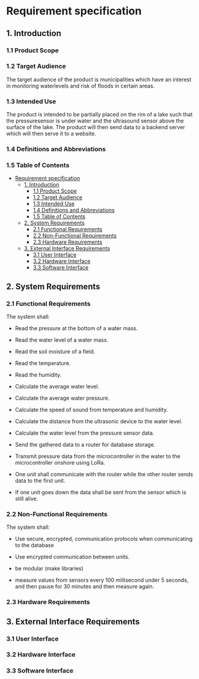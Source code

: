 # Requirement specification

## 1. Introduction

### 1.1 Product Scope

### 1.2 Target Audience

The target audience of the product is municipalities which have an interest in monitoring waterlevels and risk of floods in certain areas.  

### 1.3 Intended Use

The product is intended to be partially placed on the rim of a lake such that the pressuresensor is under water and the ultrasound sensor above the surface of the lake. The product will then send data to a backend server which will then serve it to a website.  

### 1.4 Definitions and Abbreviations

### 1.5 Table of Contents

- [Requirement specification](#requirement-specification)
  - [1. Introduction](#1-introduction)
    - [1.1 Product Scope](#11-product-scope)
    - [1.2 Target Audience](#12-target-audience)
    - [1.3 Intended Use](#13-intended-use)
    - [1.4 Definitions and Abbreviations](#14-definitions-and-abbreviations)
    - [1.5 Table of Contents](#15-table-of-contents)
  - [2. System Requirements](#2-system-requirements)
    - [2.1 Functional Requirements](#21-functional-requirements)
    - [2.2 Non-Functional Requirements](#22-non-functional-requirements)
    - [2.3 Hardware Requirements](#23-hardware-requirements)
  - [3. External Interface Requirements](#3-external-interface-requirements)
    - [3.1 User Interface](#31-user-interface)
    - [3.2 Hardware Interface](#32-hardware-interface)
    - [3.3 Software Interface](#33-software-interface)

## 2. System Requirements

### 2.1 Functional Requirements
The system shall:

- Read the pressure at the bottom of a water mass.

- Read the water level of a water mass.

- Read the soil moisture of a field.

- Read the temperature.

- Read the humidity.

- Calculate the average water level.

- Calculate the average water pressure.

- Calculate the speed of sound from temperature and humidity.

- Calculate the distance from the ultrasonic device to the water level.

- Calculate the water level from the pressure sensor data.

- Send the gathered data to a router for database storage.

- Transmit pressure data from the microcontroller in the water to the microcontroller onshore using LoRa.

- One unit shall communicate with the router while the other router sends data to the first unit.

- If one unit goes down the data shall be sent from the sensor which is still alive.


### 2.2 Non-Functional Requirements

The system shall: 

-  Use secure, encrypted, communication protocols when communicating to the database

- Use encrypted communication between units.

- be modular (make libraries)
 
- measure values from sensors every 100 millisecond under 5 seconds, and then pause for 30 minutes and then measure again. 

### 2.3 Hardware Requirements

## 3. External Interface Requirements

### 3.1 User Interface

### 3.2 Hardware Interface

### 3.3 Software Interface
